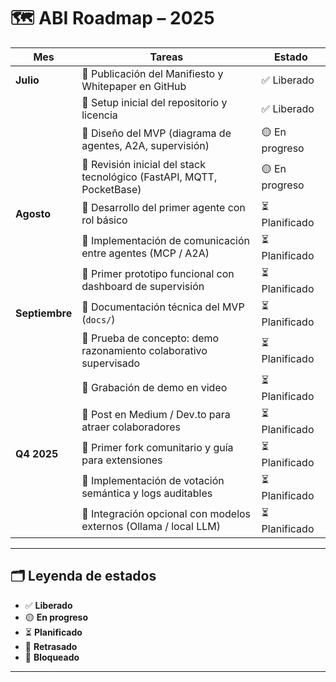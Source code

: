 # 🗺️ ABI Roadmap – 2025
| Mes       | Tareas                                                                | Estado         |
| --------- | --------------------------------------------------------------------- | -------------- |
| **Julio** | 🔹 Publicación del Manifiesto y Whitepaper en GitHub                  | ✅ Liberado     |
|           | 🔹 Setup inicial del repositorio y licencia                           | ✅ Liberado     |
|           | 🔹 Diseño del MVP (diagrama de agentes, A2A, supervisión)             | 🟡 En progreso |
|           | 🔹 Revisión inicial del stack tecnológico (FastAPI, MQTT, PocketBase) | 🟡 En progreso |
| **Agosto** | 🔹 Desarrollo del primer agente con rol básico | ⏳ Planificado      |
|            | 🔹 Implementación de comunicación entre agentes (MCP / A2A)          | ⏳ Planificado |
|            | 🔹 Primer prototipo funcional con dashboard de supervisión           | ⏳ Planificado |
| **Septiembre** | 🔹 Documentación técnica del MVP (`docs/`)                       | ⏳ Planificado |
|                | 🔹 Prueba de concepto: demo razonamiento colaborativo supervisado| ⏳ Planificado |
|                | 🔹 Grabación de demo en video                                    | ⏳ Planificado |
|                | 🔹 Post en Medium / Dev.to para atraer colaboradores             | ⏳ Planificado |
| **Q4 2025** | 🔹 Primer fork comunitario y guía para extensiones                  | ⏳ Planificado |
|             | 🔹 Implementación de votación semántica y logs auditables           | ⏳ Planificado |
|             | 🔹 Integración opcional con modelos externos (Ollama / local LLM)   | ⏳ Planificado |

---

## 🗂️ Leyenda de estados

* ✅ **Liberado**
* 🟡 **En progreso**
* ⏳ **Planificado**
* 🔴 **Retrasado**
* 🚧 **Bloqueado**

---
